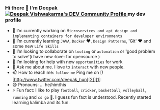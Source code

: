 ### Hi there 👋 I'm Deepak <a href="https://dev.to/deebeast"> <img src="https://d2fltix0v2e0sb.cloudfront.net/dev-badge.svg" alt="Deepak Vishwakarma's DEV Community Profile" height="30" width="30"> </a> my dev profile


[1]: http://www.twitter.com/deepak_hun

[2]: https://github.com/deebeast/deebeast/blob/main/images/twitter.png (http://www.twitter.com/deepak_hun)

<!--
**deebeast/deebeast** is a ✨ _special_ ✨ repository because its `README.md` (this file) appears on your GitHub profile.

Here are some ideas to get you started:

- 🔭 I’m currently working on ...
- 🌱 I’m currently learning ...
- 👯 I’m looking to collaborate on ...
- 🤔 I’m looking for help with ...
- 💬 Ask me about ...
- 📫 How to reach me: ...
- 😄 Pronouns: ...
- ⚡ Fun fact: ...
-->

- 🔭 I’m currently working on `Microservices and api design and implementing containers for developer environments`
- 🌱 I’m currently learning `JAVA`, `Docker` :heart:, `Design Patterns`, 'Git' :heart: and some new `Life Skills`
- 👯 I’m looking to collaborate on `tooling` or `automation` or 'good problem to solve'(i have new :love: for opensource )
- 🤔 I’m looking for help with new `opportunities` for work
- 💬 Ask me about me. I love to `interact` with new people.
- 📫 How to reach me: `follow me` Ping me on [![http://www.twitter.com/deepak_hun][2]][1]
- 😄 Pronouns: ... he/him/his
- ⚡ Fun fact: I like to play `football`, `cricker`, `basketball`, `volleyball`, `running` and `cs go` :gun:. I guess fun fact is understood.
               Recently started learning kalimba and its fun.
